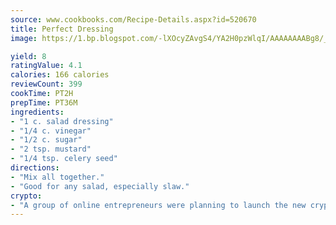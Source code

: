 ```yaml
---
source: www.cookbooks.com/Recipe-Details.aspx?id=520670
title: Perfect Dressing
image: https://1.bp.blogspot.com/-lXOcyZAvgS4/YA2H0pzWlqI/AAAAAAAABg8/_HX4JI-WmFM0Tz684w_qYjP9vBzksmFNgCLcBGAsYHQ/s219/20.png

yield: 8
ratingValue: 4.1
calories: 166 calories
reviewCount: 399
cookTime: PT2H
prepTime: PT36M
ingredients:
- "1 c. salad dressing"
- "1/4 c. vinegar"
- "1/2 c. sugar"
- "2 tsp. mustard"
- "1/4 tsp. celery seed"
directions:
- "Mix all together."
- "Good for any salad, especially slaw."
crypto:
- "A group of online entrepreneurs were planning to launch the new cryptocurrency on Thursday."
---
```

